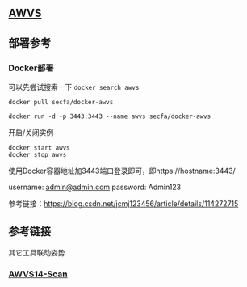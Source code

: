 ## [AWVS]()



## 部署参考



### Docker部署

可以先尝试搜索一下 `docker search awvs` 

```
docker pull secfa/docker-awvs
```

```
docker run -d -p 3443:3443 --name awvs secfa/docker-awvs
```

开启/关闭实例

```
docker start awvs
docker stop awvs
```

使用Docker容器地址加3443端口登录即可，即https://hostname:3443/

username: admin@admin.com
password: Admin123

参考链接：https://blog.csdn.net/jcmj123456/article/details/114272715

 

## 参考链接

其它工具联动姿势

### **[AWVS14-Scan](https://github.com/test502git/awvs14-scan)**


